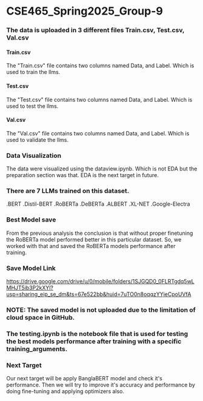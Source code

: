 # CSE465_Spring2025_Group-9
### The data is uploaded in 3 different files Train.csv, Test.csv, Val.csv
#### Train.csv
The "Train.csv" file contains two columns named Data, and Label. Which is used to train the llms. 
#### Test.csv
The "Test.csv" file contains two columns named Data, and Label. Which is used to test the llms. 
#### Val.csv
The "Val.csv" file contains two columns named Data, and Label. Which is used to validate the llms. 
### Data Visualization
The data were visualized using the dataview.ipynb. Which is not EDA but the preparation section was that. EDA is the next target in future.
### There are 7 LLMs trained on this dataset.
  .BERT
  .Distil-BERT
  .RoBERTa
  .DeBERTa
  .ALBERT
  .XL-NET
  .Google-Electra
### Best Model save
From the previous analysis the conclusion is that without proper finetuning the RoBERTa model performed better in this particular dataset. So, we worked with that and saved the RoBERTa models performance after training.

### Save Model Link
https://drive.google.com/drive/u/0/mobile/folders/1SJGQD0_0FLRTgdq5wLMHJT5ib3P2kXYl?usp=sharing_eip_se_dm&ts=67e522bb&huid=7uTO0n8oqqzYYjeCpoUVfA

### NOTE: The saved model is not uploaded due to the limitation of cloud space in GitHub.

### The testing.ipynb is the notebook file that is used for testing the best models performance after training with a specific training_arguments.

### Next Target 
Our next target will be apply BanglaBERT model and check it's performance. Then we will try to improve it's accuracy and performance by doing fine-tuning and applying optimizers also.
